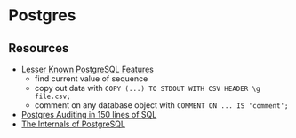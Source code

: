 # Postgres

## Resources

- [Lesser Known PostgreSQL Features](https://hakibenita.com/postgresql-unknown-features)
  - find current value of sequence
  - copy out data with `COPY (...) TO STDOUT WITH CSV HEADER \g file.csv;`
  - comment on any database object with `COMMENT ON ... IS 'comment';`
- [Postgres Auditing in 150 lines of SQL](https://supabase.com/blog/2022/03/08/audit)
- [The Internals of PostgreSQL](https://www.interdb.jp/pg/index.html)

